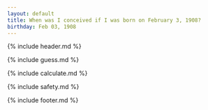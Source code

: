 ```yaml
---
layout: default
title: When was I conceived if I was born on February 3, 1908?
birthday: Feb 03, 1908
---
```


{% include header.md %}

{% include guess.md %}

{% include calculate.md %}

{% include safety.md %}

{% include footer.md %}




